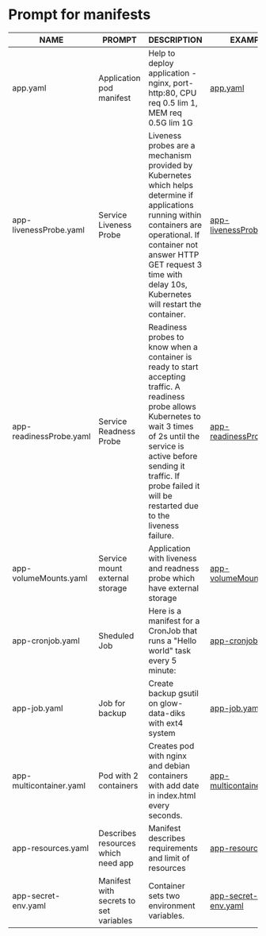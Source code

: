 # Prompt for manifests

| NAME | PROMPT |  DESCRIPTION  | EXAMPLE |    
|--|--|--|--|
| app.yaml | Application pod manifest | Help to deploy application - nginx, port- http:80, CPU req 0.5 lim 1, MEM req 0.5G lim 1G  | [app.yaml](https://github.com/nirev23/new_project/blob/main/yaml/app.yaml) |
| app-livenessProbe.yaml | Service Liveness Probe | Liveness probes are a mechanism provided by Kubernetes which helps determine if applications running within containers are operational. If container not answer HTTP GET request 3 time with delay 10s, Kubernetes will restart the container.  | [app-livenessProbe.yaml](https://github.com/nirev23/new_project/blob/main/yaml/app-livenessProbe.yaml) |
| app-readinessProbe.yaml | Service Readness Probe | Readiness probes to know when a container is ready to start accepting traffic. A readiness probe allows Kubernetes to wait 3 times of 2s until the service is active before sending it traffic. If probe failed it will be restarted due to the liveness failure.| [app-readinessProbe.yaml](https://github.com/nirev23/new_project/blob/main/yaml/app-readinessProbe.yaml) |
| app-volumeMounts.yaml | Service mount external storage | Application with liveness and readness probe which have external storage | [app-volumeMounts.yaml](https://github.com/nirev23/new_project/blob/main/yaml/app-volumeMounts.yaml) |
| app-cronjob.yaml | Sheduled Job | Here is a manifest for a CronJob that runs a "Hello world" task every 5 minute: | [app-cronjob.yaml](https://github.com/nirev23/new_project/blob/main/yaml/app-cronjob.yaml) |
| app-job.yaml | Job for backup | Create backup gsutil on glow-data-diks with ext4 system  | [app-job.yaml](https://github.com/nirev23/new_project/blob/main/yaml/app-job.yaml) |
| app-multicontainer.yaml | Pod with 2 containers | Creates pod with nginx and debian containers with add date in index.html every seconds. | [app-multicontainer.yaml](https://github.com/nirev23/new_project/blob/main/yaml/app-multicontainer.yaml) |
| app-resources.yaml | Describes resources which need app | Manifest describes requirements and limit of resources | [app-resources.yaml](https://github.com/nirev23/new_project/blob/main/yaml/app-resources.yaml) |
| app-secret-env.yaml | Manifest with secrets to set variables | Container sets two environment variables. | [app-secret-env.yaml](https://github.com/nirev23/new_project/blob/main/yaml/app-secret-env.yaml) |


